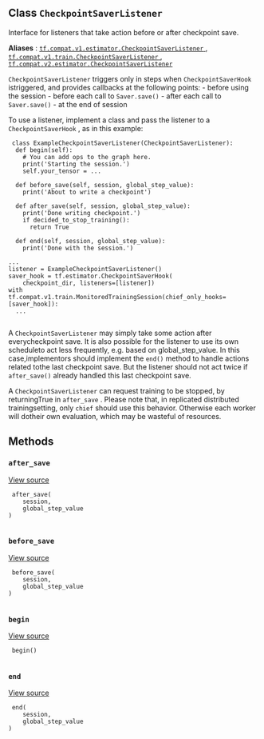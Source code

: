 

## Class  `CheckpointSaverListener` 
Interface for listeners that take action before or after checkpoint save.

**Aliases** : [ `tf.compat.v1.estimator.CheckpointSaverListener` ](/api_docs/python/tf/estimator/CheckpointSaverListener), [ `tf.compat.v1.train.CheckpointSaverListener` ](/api_docs/python/tf/estimator/CheckpointSaverListener), [ `tf.compat.v2.estimator.CheckpointSaverListener` ](/api_docs/python/tf/estimator/CheckpointSaverListener)

 `CheckpointSaverListener`  triggers only in steps when  `CheckpointSaverHook`  istriggered, and provides callbacks at the following points: - before using the session - before each call to  `Saver.save()`  - after each call to  `Saver.save()`  - at the end of session

To use a listener, implement a class and pass the listener to a `CheckpointSaverHook` , as in this example:

```
 class ExampleCheckpointSaverListener(CheckpointSaverListener):
  def begin(self):
    # You can add ops to the graph here.
    print('Starting the session.')
    self.your_tensor = ...

  def before_save(self, session, global_step_value):
    print('About to write a checkpoint')

  def after_save(self, session, global_step_value):
    print('Done writing checkpoint.')
    if decided_to_stop_training():
      return True

  def end(self, session, global_step_value):
    print('Done with the session.')

...
listener = ExampleCheckpointSaverListener()
saver_hook = tf.estimator.CheckpointSaverHook(
    checkpoint_dir, listeners=[listener])
with
tf.compat.v1.train.MonitoredTrainingSession(chief_only_hooks=[saver_hook]):
  ...
 
```

A  `CheckpointSaverListener`  may simply take some action after everycheckpoint save. It is also possible for the listener to use its own scheduleto act less frequently, e.g. based on global_step_value. In this case,implementors should implement the  `end()`  method to handle actions related tothe last checkpoint save. But the listener should not act twice if `after_save()`  already handled this last checkpoint save.

A  `CheckpointSaverListener`  can request training to be stopped, by returningTrue in  `after_save` . Please note that, in replicated distributed trainingsetting, only  `chief`  should use this behavior. Otherwise each worker will dotheir own evaluation, which may be wasteful of resources.

## Methods


###  `after_save` 
[View source](https://github.com/tensorflow/tensorflow/blob/r2.0/tensorflow/python/training/basic_session_run_hooks.py#L505-L506)

```
 after_save(
    session,
    global_step_value
)
 
```

###  `before_save` 
[View source](https://github.com/tensorflow/tensorflow/blob/r2.0/tensorflow/python/training/basic_session_run_hooks.py#L502-L503)

```
 before_save(
    session,
    global_step_value
)
 
```

###  `begin` 
[View source](https://github.com/tensorflow/tensorflow/blob/r2.0/tensorflow/python/training/basic_session_run_hooks.py#L499-L500)

```
 begin()
 
```

###  `end` 
[View source](https://github.com/tensorflow/tensorflow/blob/r2.0/tensorflow/python/training/basic_session_run_hooks.py#L508-L509)

```
 end(
    session,
    global_step_value
)
 
```

